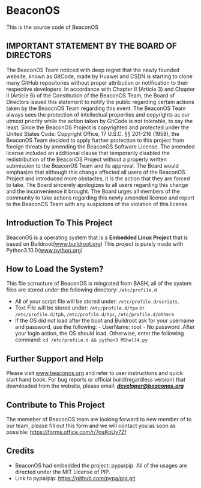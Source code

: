 # BeaconOS
This is the source code of BeaconOS


## **IMPORTANT STATEMENT BY THE BOARD OF DIRECTORS**
  The BeaconOS Team noticed with deep regret that the newly founded website, known as GitCode, made by Huawei and CSDN is starting to clone many GitHub repositories without proper attribution or notification to their respective developers. In accordance with Chapter II (Article 3) and Chapter II (Article 6) of the Constitution of the BeaconOS Team, the Board of Directors issued this statement to notify the public regarding certain actions taken by the BeaocnOS Team regarding this event. 
  The BeaconOS Team always sees the protection of intellectual properties and copyrights as our utmost priority while the action taken by GitCode is not tolerable, to say the least. Since the BeaconOS Project is copyrighted and protected under the United States Code: Copyright Office, 17 U.S.C. §§ 201-216 (1958), the BeaconOS Team decided to apply further protection to this project from foreign threats by amending the BeaconOS Software License. 
  The amended license included an additional clause that temporarily disabled the redistribution of the BeaconOS Project without a properly written submission to the BeaconOS Team and its approval. The Board would emphasize that although this change affected all users of the BeaconOS Project and introduced more obstacles, it is the action that they are forced to take. The Board sincerely apologizes to all users regarding this change and the inconvenience it brought. The Board urges all members of the community to take actions regarding this newly amended license and report to the BeaconOS Team with any suspicions of the violation of this license. 


## Introduction To This Project
  BeaconOS is a operating system that is a **Embedded Linux Project** that is based on Buildroot(www.buildroot.org)
  This project is purely made with Python3.10.0(www.python.org)
## How to Load the System?
  This file sctructure of BeaconOS is mingrated from BASH, all of the system files are stored under the following directory: `/etc/profile.d`
  - All of your script file will be stored under: `/etc/profile.d/scripts`.
  - Text File will be stored under: `/etc/profile.d/tpa` or `/etc/profile.d/tpb`, `/etc/profile.d/tpc`, `/etc/profile.d/others`
  - If the OS did not load after the boot and Buildroot ask for your username and password, use the following:
            - UserName: root
            - No password
  .After your login action, the OS should load. Otherwise, enter the following command: `cd /etc/profile.d && python3 MShell4.py`
## Further Support and Help
  Please visit www.beaconos.org and refer to user instructions and quick start hand book. For bug reports or official build(regardless version) that downloaded from the website, please email: ***developer@beaconos.org***
 ## Contribute to This Project
  The memeber of BeaconOS team are looking forward to new member of to our team, please fill out this form and we will contact you as soon as possible: https://forms.office.com/r/7qaKpUy7Zf
## Credits
  - BeaconOS had embedded the project: pypa/pip. All of the usages are directed under the MIT License of PIP. 
  - Link to pypa/pip: https://github.com/pypa/pip.git

